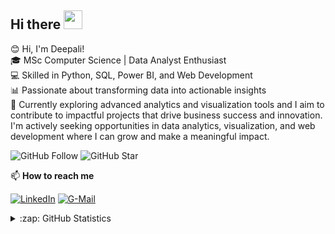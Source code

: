 
## Hi there <img src="https://raw.githubusercontent.com/MartinHeinz/MartinHeinz/master/wave.gif" width="30px">

😊 Hi, I'm Deepali!  
🎓 MSc Computer Science | Data Analyst Enthusiast  
💻 Skilled in Python, SQL, Power BI, and Web Development  
📊 Passionate about transforming data into actionable insights  
🌱 Currently exploring advanced analytics and visualization tools and I aim to contribute to impactful projects that drive business success and innovation.
   I'm actively seeking opportunities in data analytics, visualization, and web development where I can grow and make a meaningful impact.

![GitHub Follow](https://img.shields.io/github/followers/Deepali949593.svg?style=social&label=Follow)
![GitHub Star](https://img.shields.io/github/stars/Deepali949593?affiliations=OWNER%2CCOLLABORATOR&style=social&label=Star)

📫 **How to reach me**  

[![LinkedIn](https://img.shields.io/badge/--linkedin?label=LinkedIn&logo=LinkedIn&style=social)](https://www.linkedin.com/in/deepali-s-273997238)  [![G-Mail](https://img.shields.io/badge/--gmail?label=Gmail&logo=gmail&style=social)](mailto:6767deepali@gmail.com)  

<details close>
<summary>:zap: GitHub Statistics</summary>
  <img src="https://github-readme-stats.vercel.app/api?username=Deepali949593&show_icons=true&theme=nord" width="400px">
</details>

